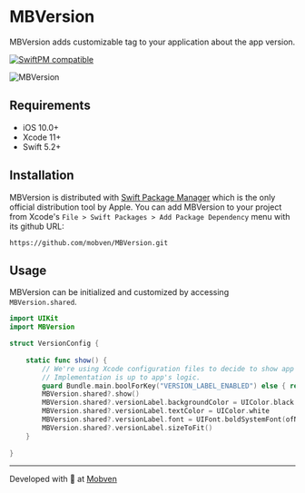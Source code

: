 # MBVersion

MBVersion adds customizable tag to your application about the app version.

[![SwiftPM compatible](https://img.shields.io/badge/SwiftPM-compatible-brightgreen.svg)](https://swift.org/package-manager/)

![MBVersion](https://github.com/mobven/MBVersion/blob/main/docs/scr_1.png)

## Requirements
* iOS 10.0+
* Xcode 11+
* Swift 5.2+

## Installation
MBVersion is distributed with [Swift Package Manager](https://swift.org/package-manager/) which is the only official distribution tool by Apple. You can add MBVersion to your project from Xcode's `File > Swift Packages > Add Package Dependency` menu with its github URL:
```
https://github.com/mobven/MBVersion.git
```

## Usage
MBVersion can be initialized and customized by accessing `MBVersion.shared`.

```swift
import UIKit
import MBVersion

struct VersionConfig {
    
    static func show() {
        // We're using Xcode configuration files to decide to show app label.
        // Implementation is up to app's logic.
        guard Bundle.main.boolForKey("VERSION_LABEL_ENABLED") else { return }
        MBVersion.shared?.show()
        MBVersion.shared?.versionLabel.backgroundColor = UIColor.black.withAlphaComponent(0.4)
        MBVersion.shared?.versionLabel.textColor = UIColor.white
        MBVersion.shared?.versionLabel.font = UIFont.boldSystemFont(ofNewSize: 16)
        MBVersion.shared?.versionLabel.sizeToFit()
    }
    
}
```

---
Developed with 🖤 at [Mobven](https://mobven.com/)
